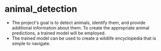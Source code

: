 # animal_detection

- The project's goal is to detect animals, identify them, and provide additional information about them. To create the appropriate animal predictions, a trained model will be employed. 
- The trained model can be used to create a wildlife encyclopedia that is simple to navigate.
